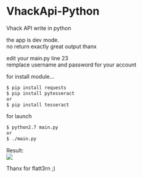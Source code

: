# VhackApi-Python
Vhack API write in python

the app is dev mode.  
no return exactly great output thanx  
  
edit your main.py line 23  
remplace username and password for your account  

for install module...  
 
```sh
$ pip install requests  
$ pip install pytesseract  
or  
$ pip install tesseract
``` 

for launch  
```sh
$ python2.7 main.py 
or 
$ ./main.py
``` 

Result:  
![](http://www.cuby-hebergs.com/dl/vhack.png)

Thanx for flatt3rn ;) 
